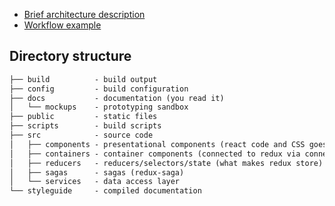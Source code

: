 - [Brief architecture description](/#!/Brief%20architecture%20description)
- [Workflow example](/#!/Workflow%20example)

## Directory structure

```md
├── build          - build output
├── config         - build configuration
├── docs           - documentation (you read it)
│   └── mockups    - prototyping sandbox
├── public         - static files
├── scripts        - build scripts
├── src            - source code
│   ├── components - presentational components (react code and CSS goes here)
│   ├── containers - container components (connected to redux via connect())
│   ├── reducers   - reducers/selectors/state (what makes redux store)
│   ├── sagas      - sagas (redux-saga)
│   └── services   - data access layer
└── styleguide     - compiled documentation
```
